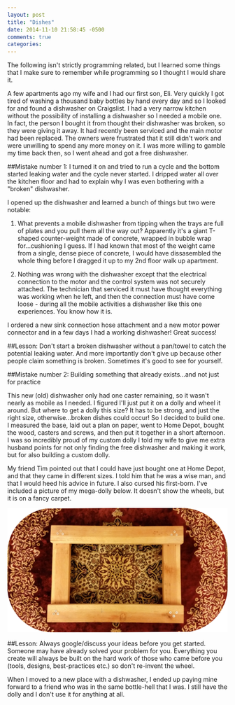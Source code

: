 ```yaml
---
layout: post
title: "Dishes"
date: 2014-11-10 21:58:45 -0500
comments: true
categories: 
---
```


The following isn't strictly programming related, but I learned some things that I make sure to remember while programming so I thought I would share it. 

A few apartments ago my wife and I had our first son, Eli. Very quickly I got tired of washing a thousand baby bottles by hand every day and so I looked for and found a dishwasher on Craigslist. I had a very narrow kitchen without the possibility of installing a dishwasher so I needed a mobile one. In fact, the person I bought it from thought their dishwasher was broken, so they were giving it away. It had recently been serviced and the main motor had been replaced. The owners were frustrated that it still didn't work and were unwilling to spend any more money on it. I was more willing to gamble my time back then, so I went ahead and got a free dishwasher. 

##Mistake number 1: I turned it on and tried to run a cycle and the bottom started leaking water and the cycle never started. I dripped water all over the kitchen floor and had to explain why I was even bothering with a "broken" dishwasher.  

I opened up the dishwasher and  learned a bunch of things but two were notable:

1. What prevents a mobile dishwasher from tipping when the trays are full of plates and you pull them all the way out? Apparently it's a giant T-shaped counter-weight made of concrete, wrapped in bubble wrap for...cushioning I guess. If I had known that  most of the weight came from a single, dense piece of concrete, I would have dissasembled the whole thing before I dragged it up to my 2nd floor walk up apartment. 

2. Nothing was wrong with the dishwasher except that the electrical connection to the motor and the control system was not securely attached. The technician that serviced it must have thought everything was working when he left, and then the connection must have come loose - during all the mobile activities a dishwasher like this one experiences. You know how it is.

I ordered a new sink connection hose attachment and a new motor power connector and in a few days I had a working dishwasher! Great success!

##Lesson: Don't start a broken dishwasher without a pan/towel to catch the potential leaking water. And more importantly don't give up because other people claim something is broken.   Sometimes it's good to see for yourself.

##Mistake number 2: Building something that already exists...and not just for practice  

This new (old) dishwasher only had one caster remaining, so it wasn't nearly as mobile as I needed. I figured I'll just put it on a dolly and wheel it around. But where to get a dolly this size? It has to be strong, and just the right size, otherwise...broken dishes could occur! So I decided to build one. I measured the base, laid out a plan on paper, went to Home Depot, bought the wood, casters and screws, and then put it together in a short afternoon. I was so incredibly proud of my custom dolly I told my wife to give me extra husband points for not only finding the free dishwasher and making it work, but for also building a custom dolly. 

My friend Tim pointed out that I could have just bought one at Home Depot, and that they came in different sizes. I told him that he was a wise man, and that I would heed his advice in future. I also cursed his first-born. I've included a picture of my mega-dolly below. It doesn't show the wheels, but it is on a fancy carpet. 

![mega-dolly](/images/mega-dolly.jpg)

##Lesson: Always google/discuss your ideas before you get started. Someone may have already solved your problem for you.  Everything you create will always be built on the hard work of those who came before you (tools, designs, best-practices etc.) so don't re-invent the wheel. 

When I moved to a new place with a dishwasher, I ended up paying mine forward to a friend who was in the same bottle-hell that I was. I still have the dolly and I don't use it for anything at all. 